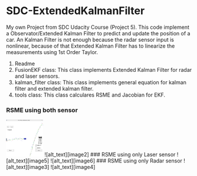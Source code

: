 # SDC-ExtendedKalmanFilter

My own Project from SDC Udacity Course (Project 5). This code implement a Observator/Extended Kalman Filter to predict and update the position of a car.
An Kalman Filter is not enough because the radar sensor input is nonlinear, because of that Extended Kalman Filter has to linearize the measurements using 1st Order Taylor.

1. Readme
2. FusionEKF class: This class implements Extended Kalman Filter for radar and laser sensors. 
3. kalman_filter class: This class implements general equation for kalman filter and extended kalman filter.
4. tools class: This class calculares RSME and Jacobian for EKF.


[//]: # (Image References)
[image1]: ./images/ExtendedKalmanFilter_DataSet1.png "EKF1"
[image2]: ./images/ExtendedKalmanFilter_DataSet2.png "EKF2"
[image3]: ./images/ExtendedKalmanFilter_nonLaser_DataSet1.png "EKF1"
[image4]: ./images/ExtendedKalmanFilter_nonLaser_DataSet2.png "EKF2"
[image5]: ./images/ExtendedKalmanFilter_nonRadar_DataSet1.png "EKF1"
[image6]: ./images/ExtendedKalmanFilter_nonRadar_DataSet2.png "EKF2"

### RSME using both sensor
<img src="./images/ExtendedKalmanFilter_DataSet1.png" width="100" height="100">
![alt_text][image2]
### RSME using only Laser sensor
![alt_text][image5]
![alt_text][image6]
### RSME using only Radar sensor
![alt_text][image3]
![alt_text][image4]

